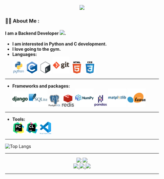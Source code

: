 <div id="header" align="center">
  <img src="https://i.giphy.com/media/v1.Y2lkPTc5MGI3NjExMXV0aXVraGU1ZXN6OXF6bXBodmdwMXM5d2x1MnV1aGR6c2N1eGpkdCZlcD12MV9pbnRlcm5hbF9naWZfYnlfaWQmY3Q9Zw/L1R1tvI9svkIWwpVYr/giphy.gif" width="250">
</div>

### :man_technologist: About Me :
#### I am a Backend Developer <img src="https://media.giphy.com/media/WUlplcMpOCEmTGBtBW/giphy.gif" width="30">.
- **I am interested in Python and C development.**
- **I love going to the gym.**
- **Languages:**
  <div>
    <img src="https://github.com/devicons/devicon/blob/master/icons/python/python-original-wordmark.svg" width="40">
    <img src="https://github.com/devicons/devicon/blob/master/icons/c/c-original.svg" width="40">
    <img src="https://github.com/devicons/devicon/blob/master/icons/bash/bash-original.svg" width="40">
    <img src="https://github.com/devicons/devicon/blob/master/icons/git/git-original-wordmark.svg" width="55">
    <img src="https://github.com/devicons/devicon/blob/master/icons/html5/html5-original-wordmark.svg" width="40">
    <img src="https://github.com/devicons/devicon/blob/master/icons/css3/css3-original-wordmark.svg" width="40">
  </div>
  
***
- **Frameworks and packages:**
  <div>
    <img src="https://github.com/devicons/devicon/blob/master/icons/django/django-plain-wordmark.svg" width="50">
    <img src="https://github.com/devicons/devicon/blob/master/icons/sqlite/sqlite-original-wordmark.svg" width="60">
    <img src="https://github.com/devicons/devicon/blob/master/icons/postgresql/postgresql-original-wordmark.svg" width="40">
    <img src="https://github.com/devicons/devicon/blob/master/icons/redis/redis-original-wordmark.svg" width="40">
    <img src="https://github.com/devicons/devicon/blob/master/icons/numpy/numpy-original-wordmark.svg" width="60">
    <img src="https://github.com/devicons/devicon/blob/master/icons/pandas/pandas-original-wordmark.svg" width="40">
    <img src="https://github.com/devicons/devicon/blob/master/icons/matplotlib/matplotlib-original-wordmark.svg" width="60">
    <img src="https://github.com/devicons/devicon/blob/master/icons/scikitlearn/scikitlearn-original.svg" width="60">
  </div>

***
- **Tools:**
  <div>
    <img src="https://github.com/devicons/devicon/blob/master/icons/pycharm/pycharm-original.svg" width="40">
    <img src="https://github.com/devicons/devicon/blob/master/icons/clion/clion-original.svg" width="40">
    <img src="https://github.com/devicons/devicon/blob/master/icons/vscode/vscode-original-wordmark.svg" width="40">
    <!--
    <a href="https://github.com/Kunai-hub">
      <img src="https://github.com/devicons/devicon/blob/master/icons/github/github-original-wordmark.svg" width="40">
    </a>
    <a href="https://gitlab.com/Kunai-lab">
      <img src="https://github.com/devicons/devicon/blob/master/icons/gitlab/gitlab-original-wordmark.svg" width="40">
    </a>
    -->
  </div>
  
***
![Top Langs](https://github-readme-stats.vercel.app/api/top-langs/?username=Kunai-hub&layout=compact)
***
<div id="os" align="center">
  <img src="https://img.shields.io/badge/Linux-708090?logo=Linux&style=for-the-badge">
  <img src="https://img.shields.io/badge/macos-DCDCDC?logo=macOS&logoColor=black&style=for-the-badge">
</div>

<div id="net" align="center">
  <a href="https://t.me/kunai_tg">
     <img src="https://img.shields.io/badge/telegram-blue?logo=telegram&logoColor=white&style=for-the-badge">
  </a>
  <a href="https://github.com/Kunai-hub">
    <img src="https://img.shields.io/badge/github-black?logo=github&style=for-the-badge">
  </a>
  <a href="https://gitlab.com/Kunai-lab">
    <img src="https://img.shields.io/badge/gitlab-red?logo=gitlab&logoColor=white&style=for-the-badge">
  </a>
</div>

***
